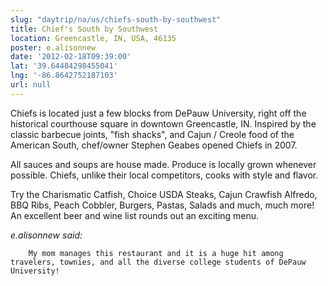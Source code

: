 ```yaml
---
slug: "daytrip/na/us/chiefs-south-by-southwest"
title: Chief's South by Southwest
location: Greencastle, IN, USA, 46135
poster: e.alisonnew
date: '2012-02-18T09:39:00'
lat: '39.64484298455041'
lng: '-86.8642752187103'
url: null
---
```


Chiefs is located just a few blocks from DePauw University, right off the historical courthouse square in downtown Greencastle, IN. Inspired by the classic barbecue joints, "fish shacks", and Cajun / Creole food of the American South, chef/owner Stephen Geabes opened Chiefs in 2007.

All sauces and soups are house made. Produce is locally grown whenever possible. Chiefs, unlike their local competitors, cooks with style and flavor.

Try the Charismatic Catfish, Choice USDA Steaks, Cajun Crawfish Alfredo, BBQ Ribs, Peach Cobbler, Burgers, Pastas, Salads and much, much more! An excellent beer and wine list rounds out an exciting menu.

<em>e.alisonnew said:</em>

        My mom manages this restaurant and it is a huge hit among travelers, townies, and all the diverse college students of DePauw University!
